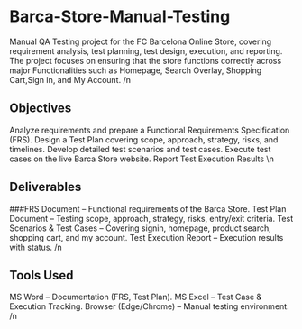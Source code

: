 # Barca-Store-Manual-Testing
Manual QA Testing project for the FC Barcelona Online Store, covering requirement analysis, test planning, test design, execution, and reporting. 
The project focuses on ensuring that the store functions correctly across major Functionalities such as Homepage, Search Overlay, Shopping Cart,Sign In, and My Account.
/n
## Objectives 
Analyze requirements and prepare a Functional Requirements Specification (FRS).
Design a Test Plan covering scope, approach, strategy, risks, and timelines.
Develop detailed test scenarios and test cases.
Execute test cases on the live Barca Store website.
Report Test Execution Results
\n
## Deliverables
###FRS Document – Functional requirements of the Barca Store.
Test Plan Document – Testing scope, approach, strategy, risks, entry/exit criteria.
Test Scenarios & Test Cases – Covering signin, homepage, product search, shopping cart, and my account.
Test Execution Report – Execution results with status.
/n
## Tools Used
MS Word – Documentation (FRS, Test Plan).
MS Excel – Test Case & Execution Tracking.
Browser (Edge/Chrome) – Manual testing environment.
/n 
